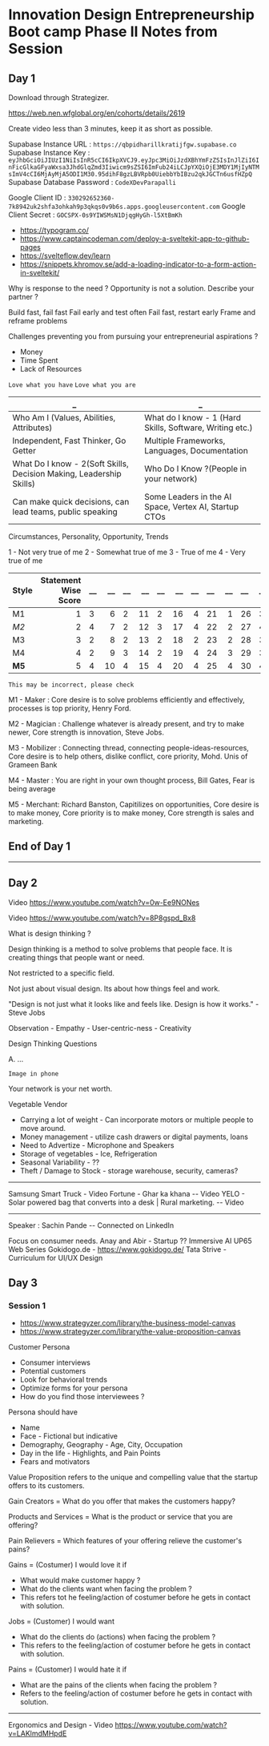 # Innovation Design Entrepreneurship Boot camp Phase II Notes from Session

## Day 1

Download through Strategizer.

<https://web.nen.wfglobal.org/en/cohorts/details/2619>

Create video less than 3 minutes, keep it as short as possible.

Supabase Instance URL : `https://qbpidharillkratijfgw.supabase.co`
Supabase Instance Key : `eyJhbGciOiJIUzI1NiIsInR5cCI6IkpXVCJ9.eyJpc3MiOiJzdXBhYmFzZSIsInJlZiI6InFicGlkaGFyaWxsa3JhdGlqZmd3Iiwicm9sZSI6ImFub24iLCJpYXQiOjE3MDY1MjIyNTMsImV4cCI6MjAyMjA5ODI1M30.95dihF8gzLBVRpb0UiebbYbIBzu2qkJGCTn6usfHZpQ`
Supabase Database Password : `CodeXDevParapalli`

Google Client ID : `330292652360-7k8942uk2shfa3ohkah9p3qkqs0v9b6s.apps.googleusercontent.com`
Google Client Secret : `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`

- <https://typogram.co/>
- <https://www.captaincodeman.com/deploy-a-sveltekit-app-to-github-pages>
- <https://svelteflow.dev/learn>
- <https://snippets.khromov.se/add-a-loading-indicator-to-a-form-action-in-sveltekit/>

Why is response to the need ?
Opportunity is not a solution.
Describe your partner ?

Build fast, fail fast
Fail early and test often
Fail fast, restart early
Frame and reframe problems


Challenges preventing you from pursuing your entrepreneurial aspirations ?

- Money
- Time Spent
- Lack of Resources

`Love what you have`
`Love what you are`

|_|_|
|-|-|
|Who Am I (Values, Abilities, Attributes)|What do I know - 1 (Hard Skills, Software, Writing etc.)|
|Independent, Fast Thinker, Go Getter|Multiple Frameworks, Languages, Documentation|
|What Do I know - 2(Soft Skills, Decision Making, Leadership Skills)|Who Do I Know ?(People in your network)|
|Can make quick decisions, can lead teams, public speaking|Some Leaders in the AI Space, Vertex AI, Startup CTOs|

Circumstances, Personality, Opportunity, Trends

1 - Not very true of me
2 - Somewhat true of me
3 - True of me
4 - Very true of me

|Style|Statement Wise Score|__|__|__|__|__|__|__|__|__|__|__|Total|
|-----|-------------------:|:------|------:|:------|------:|:------|------:|------:|:-------|-------:|:-------|-------|-----|
|M1   |1 |3 |6|2 |11|2|16|4|21|1|26|3|15|
|_M2_   |2 |4 |7|2 |12|3|17|4|22|2|27|4|19|
|M3   |3 |2 |8|2 |13|2|18|2|23|2|28|3|13|
|M4   |4 |2 |9|3 |14|2|19|4|24|3|29|3|17|
|**M5**   |5 |4 |10|4|15|4|20|4|25|4|30|4|24|

`This may be incorrect, please check`

M1 - Maker : Core desire is to solve problems efficiently and effectively, processes is top priority, Henry Ford.

M2 - Magician : Challenge whatever is already present, and try to make newer, Core strength is innovation, Steve Jobs.

M3 - Mobilizer : Connecting thread, connecting people-ideas-resources, Core desire is to help others, dislike conflict, core priority, Mohd. Unis of Grameen Bank

M4 - Master : You are right in your own thought process, Bill Gates, Fear is being average

M5 - Merchant: Richard Banston, Capitilizes on opportunities, Core desire is to make money, Core priority is to make money, Core strength is sales and marketing.

## End of Day 1

---

## Day 2

Video <https://www.youtube.com/watch?v=0w-Ee9NONes>

Video <https://www.youtube.com/watch?v=8P8gspd_Bx8>

What is design thinking ?

Design thinking is a method to solve problems that people face. It is creating things that people want or need.

Not restricted to a specific field.

Not just about visual design. Its about how things feel and work.

"Design is not just what it looks like and feels like. Design is how it works." - Steve Jobs

Observation - Empathy - User-centric-ness - Creativity

Design Thinking Questions

A. ...

`Image in phone`

Your network is your net worth.

Vegetable Vendor

- Carrying a lot of weight - Can incorporate motors or multiple people to move around.
- Money management - utilize cash drawers or digital payments, loans
- Need to Advertize - Microphone and Speakers
- Storage of vegetables - Ice, Refrigeration
- Seasonal Variability - ??
- Theft / Damage to Stock - storage warehouse, security, cameras?

---

Samsung Smart Truck - Video
Fortune - Ghar ka khana -- Video
YELO - Solar powered bag that converts into a desk | Rural marketing. -- Video

---

Speaker : Sachin Pande -- Connected on LinkedIn

Focus on consumer needs.
Anay and Abir - Startup ?? Immersive AI
UP65 Web Series
Gokidogo.de - <https://www.gokidogo.de/>
Tata Strive - Curriculum for UI/UX Design

## Day 3

### Session 1

- <https://www.strategyzer.com/library/the-business-model-canvas>
- <https://www.strategyzer.com/library/the-value-proposition-canvas>

Customer Persona

- Consumer interviews
- Potential customers
- Look for behavioral trends
- Optimize forms for your persona
- How do you find those interviewees ?

Persona should have

- Name
- Face - Fictional but indicative
- Demography, Geography - Age, City, Occupation
- Day in the life - Highlights, and Pain Points
- Fears and motivators

Value Proposition refers to the unique and compelling value that the startup offers to its customers.

Gain Creators = What do you offer that makes the customers happy?

Products and Services = What is the product or service that you are offering?

Pain Relievers = Which features of your offering relieve the customer's pains?

Gains = (Costumer) I would love it if

- What would make customer happy ?
- What do the clients want when facing the problem ?
- This refers tot he feeling/action of costumer before he gets in contact with solution.

Jobs = (Customer) I would want

- What do the clients do (actions) when facing the problem ?
- This refers to the feeling/action of costumer before he gets in contact with solution.

Pains = (Customer) I would hate it if

- What are the pains of the clients when facing the problem ?
- Refers to the feeling/action of costumer before he gets in contact with solution.

---

Ergonomics and Design - Video <https://www.youtube.com/watch?v=LAKlmdMHpdE>
